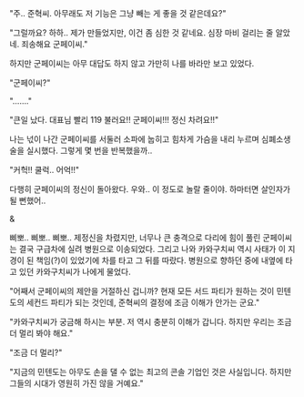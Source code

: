 "주.. 준혁씨. 아무래도 저 기능은 그냥 빼는 게 좋을 것 같은데요?" 

"그럴까요? 하하.. 제가 만들었지만, 이건 좀 심한 것 같네요. 심장 마비 걸리는 줄 알았네. 죄송해요 군페이씨." 

하지만 군페이씨는 아무 대답도 하지 않고 가만히 나를 바라만 보고 있었다.

"군페이씨?" 

"……." 

"큰일 났다. 대표님 빨리 119 불러요!! 군페이씨!!! 정신 차려요!!" 

나는 넋이 나간 군페이씨를 서둘러 소파에 눕히고 힘차게 가슴을 내리 누르며 심폐소생술을 실시했다. 그렇게 몇 번을 반복했을까..

"커헉!! 쿨럭.. 어억!!" 

다행히 군페이씨의 정신이 돌아왔다.
우와.. 이 정도로 놀랄 줄이야. 하마터면 살인자가 될 뻔했어..

& 

삐뽀.. 삐뽀.. 삐뽀..
제정신을 차렸지만, 너무나 큰 충격으로 다리에 힘이 풀린 군페이씨는 결국 구급차에 실려 병원으로 이송되었다.
그리고 나와 카와구치씨 역시 사태가 이 지경이 된 책임(?)이 있었기에 차를 타고 그 뒤를 따랐다.
병원으로 향하던 중에 내옆에 타고 있던 카와구치씨가 나에게 물었다.

"어째서 군페이씨의 제안을 거절하신 겁니까? 현재 모든 서드 파티가 원하는 것이 민텐도의 세컨드 파티가 되는 것인데, 준혁씨의 결정에 조금 이해가 안가는 군요." 

"카와구치씨가 궁금해 하시는 부분. 저 역시 충분히 이해가 갑니다. 하지만 우리는 조금 더 멀리 봐야 해요." 

"조금 더 멀리?" 

"지금의 민텐도는 아무도 손을 댈 수 없는 최고의 콘솔 기업인 것은 사실입니다.
하지만 그들의 시대가 영원히 가진 않을 거예요." 